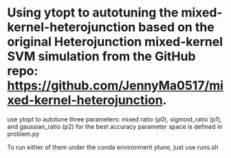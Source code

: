 # Using ytopt to autotuning the mixed-kernel-heterojunction based on the original Heterojunction mixed-kernel SVM simulation from the GitHub repo: https://github.com/JennyMa0517/mixed-kernel-heterojunction.


use ytopt to autotune three parameters: mixed ratio (p0), sigmoid_ratio (p1), and gaussian_ratio (p2) for the best accuracy
	parameter space is defined in problem.py

To run either of them under the conda environment ytune, just use runs.sh
